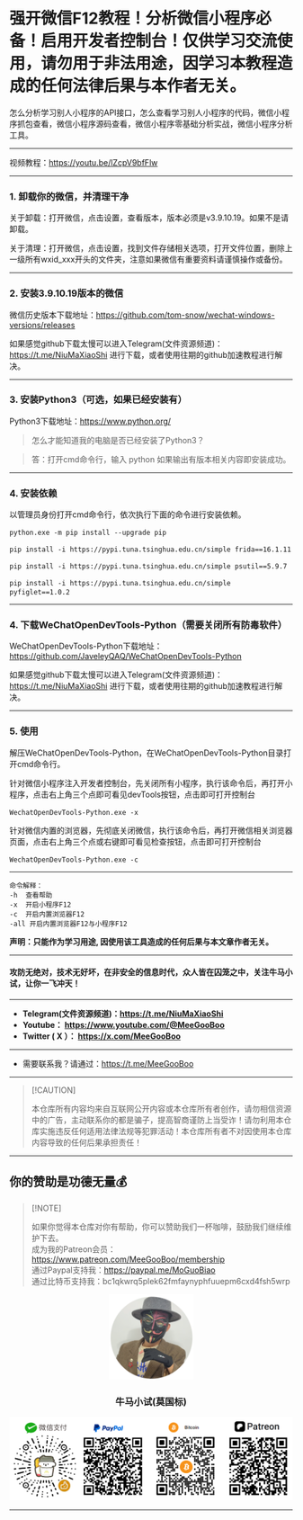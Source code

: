 # 强开微信F12教程！分析微信小程序必备！启用开发者控制台！仅供学习交流使用，请勿用于非法用途，因学习本教程造成的任何法律后果与本作者无关。

怎么分析学习别人小程序的API接口，怎么查看学习别人小程序的代码，微信小程序抓包查看，微信小程序源码查看，微信小程序零基础分析实战，微信小程序分析工具。

****

视频教程：https://youtu.be/lZcpV9bfFlw

****

### 1. 卸载你的微信，并清理干净

关于卸载：打开微信，点击设置，查看版本，版本必须是v3.9.10.19。如果不是请卸载。

关于清理：打开微信，点击设置，找到文件存储相关选项，打开文件位置，删除上一级所有wxid_xxx开头的文件夹，注意如果微信有重要资料请谨慎操作或备份。

****

### 2. 安装3.9.10.19版本的微信

微信历史版本下载地址：https://github.com/tom-snow/wechat-windows-versions/releases

如果感觉github下载太慢可以进入Telegram(文件资源频道)：https://t.me/NiuMaXiaoShi 进行下载，或者使用往期的github加速教程进行解决。

****

### 3. 安装Python3（可选，如果已经安装有）

Python3下载地址：https://www.python.org/

> 怎么才能知道我的电脑是否已经安装了Python3？

> 答：打开cmd命令行，输入 python 如果输出有版本相关内容即安装成功。

****

### 4. 安装依赖

以管理员身份打开cmd命令行，依次执行下面的命令进行安装依赖。

```
python.exe -m pip install --upgrade pip
```

```
pip install -i https://pypi.tuna.tsinghua.edu.cn/simple frida==16.1.11
```

```
pip install -i https://pypi.tuna.tsinghua.edu.cn/simple psutil==5.9.7
```

```
pip install -i https://pypi.tuna.tsinghua.edu.cn/simple pyfiglet==1.0.2
```

****

### 4. 下载WeChatOpenDevTools-Python（需要关闭所有防毒软件）

WeChatOpenDevTools-Python下载地址：https://github.com/JaveleyQAQ/WeChatOpenDevTools-Python

如果感觉github下载太慢可以进入Telegram(文件资源频道)：https://t.me/NiuMaXiaoShi 进行下载，或者使用往期的github加速教程进行解决。

****

### 5. 使用

解压WeChatOpenDevTools-Python，在WeChatOpenDevTools-Python目录打开cmd命令行。

针对微信小程序注入开发者控制台，先关闭所有小程序，执行该命令后，再打开小程序，点击右上角三个点即可看见devTools按钮，点击即可打开控制台

```
WechatOpenDevTools-Python.exe -x
```

针对微信内置的浏览器，先彻底关闭微信，执行该命令后，再打开微信相关浏览器页面，点击右上角三个点或右键即可看见检查按钮，点击即可打开控制台

```
WechatOpenDevTools-Python.exe -c
```

****

```
命令解释：
-h  查看帮助
-x  开启小程序F12
-c  开启内置浏览器F12
-all 开启内置浏览器F12与小程序F12
```

**声明：只能作为学习用途, 因使用该工具造成的任何后果与本文章作者无关。**

****

#### 攻防无绝对，技术无好坏，在非安全的信息时代，众人皆在囚笼之中，关注牛马小试，让你一飞冲天！

****

- **Telegram(文件资源频道)：https://t.me/NiuMaXiaoShi**
- **Youtube：  https://www.youtube.com/@MeeGooBoo**
- **Twitter ( X ）：  https://x.com/MeeGooBoo**

****

- 需要联系我？请通过：https://t.me/MeeGooBoo

****

>  [!CAUTION]
>
> 本仓库所有内容均来自互联网公开内容或本仓库所有者创作，请勿相信资源中的广告，主动联系你的都是骗子，提高智商谨防上当受诈！请勿利用本仓库实施违反任何适用法律法规等犯罪活动！本仓库所有者不对因使用本仓库内容导致的任何后果承担责任！

****

## 你的赞助是功德无量💰

>  [!NOTE]
>
> 如果你觉得本仓库对你有帮助，你可以赞助我们一杯咖啡，鼓励我们继续维护下去。<br>
> 成为我的Patreon会员：https://www.patreon.com/MeeGooBoo/membership<br>
> 通过Paypal支持我：https://paypal.me/MoGuoBiao<br>
> 通过比特币支持我：bc1qkwrq5plek62fmfaynyphfuuepm6cxd4fsh5wrp



<p align="center" >
    <img src="https://raw.githubusercontent.com/MeeGooBoo/2025/refs/heads/main/static/imgs/logo.png" width="150">
    <h3 align="center">牛马小试(莫国标)</h3>
    <p align="center">
        <img src="https://raw.githubusercontent.com/MeeGooBoo/2025/refs/heads/main/static/imgs/pays.png">
    </p>
</p>


****
